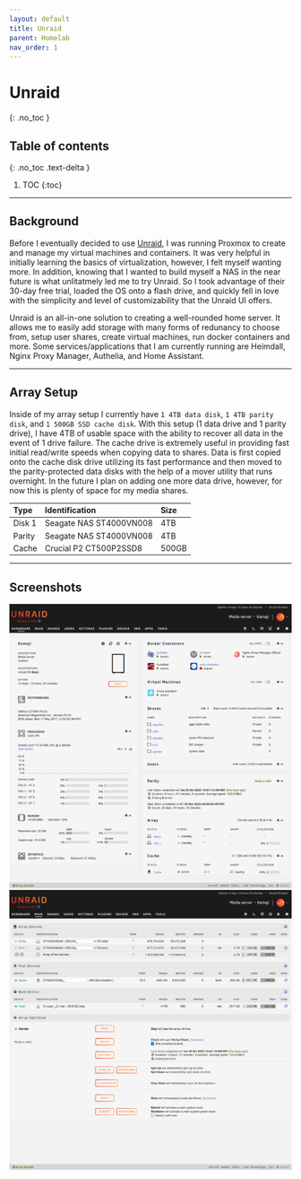 ```yaml
---
layout: default
title: Unraid
parent: Homelab
nav_order: 1
---
```


# Unraid
{: .no_toc }

## Table of contents
{: .no_toc .text-delta }

1. TOC
{:toc}

---

## Background
Before I eventually decided to use [Unraid](https://unraid.net/), I was running Proxmox to create and manage my virtual machines and containers. It was very helpful in initially learning the basics of virtualization, however, I felt myself wanting more. In addition, knowing that I wanted to build myself a NAS in the near future is what unlitatmely led me to try Unraid. So I took advantage of their 30-day free trial, loaded the OS onto a flash drive, and quickly fell in love with the simplicity and level of customizability that the Unraid UI offers.

Unraid is an all-in-one solution to creating a well-rounded home server. It allows me to easily add storage with many forms of redunancy to choose from, setup user shares, create virtual machines, run docker containers and more. Some services/applications that I am currently running are Heimdall, Nginx Proxy Manager, Authelia, and Home Assistant.

---

## Array Setup
Inside of my array setup I currently have `1 4TB data disk`, `1 4TB parity disk`, and `1 500GB SSD cache disk`. With this setup (1 data drive and 1 parity drive), I have 4TB of usable space with the ability to recover all data in the event of 1 drive failure. The cache drive is extremely useful in providing fast initial read/write speeds when copying data to shares. Data is first copied onto the cache disk drive utilizing its fast performance and then moved to the parity-protected data disks with the help of a mover utility that runs overnight. In the future I plan on adding one more data drive, however, for now this is plenty of space for my media shares.


| Type        | Identification             | Size    |
|:------------|:---------------------------|:--------|
| Disk 1      | Seagate NAS ST4000VN008    | 4TB     |
| Parity      | Seagate NAS ST4000VN008    | 4TB     |
| Cache       | Crucial P2 CT500P2SSD8     | 500GB   |

---

## Screenshots
<div class="code-example">
<img src="/assets/images/unraid_dash.png" alt="Unraid Dashboard Page"> 
<img src="/assets/images/unraid_main_edited.png" alt="Unraid Main Page">
</div>
